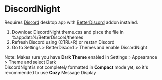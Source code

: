 # DiscordNight

Requires [Discord](https://discordapp.com/) desktop app with [BetterDiscord](https://betterdiscord.net/home/) addon installed.

1. Download DiscordNight.theme.css and place the file in %appdata%/BetterDiscord/themes
2. Refresh Discord using (CTRL+R) or restart Discord
3. Go to Settings > BetterDiscord > Themes and enable DiscordNight

Note: Makes sure you have **Dark Theme** enabled in Settings > Appearance > Theme and select Dark  
      DiscordNight is not completely formatted in **Compact** mode yet, so it's recommended to use **Cozy** Message Display
